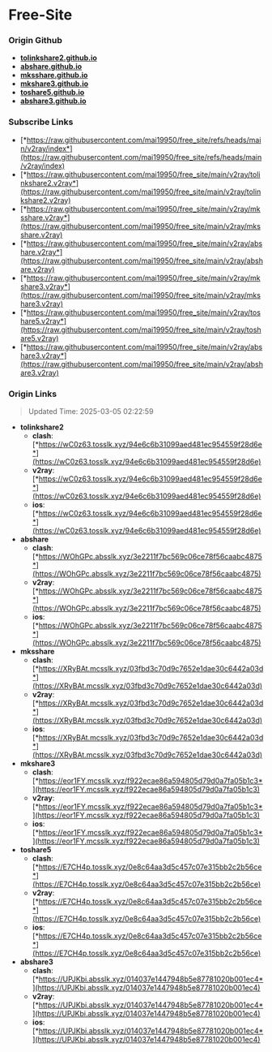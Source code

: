 # Free-Site

### Origin Github

- [**tolinkshare2.github.io**](https://github.com/tolinkshare2/tolinkshare2.github.io)
- [**abshare.github.io**](https://github.com/abshare/abshare.github.io)
- [**mksshare.github.io**](https://github.com/mksshare/mksshare.github.io)
- [**mkshare3.github.io**](https://github.com/mkshare3/mkshare3.github.io)
- [**toshare5.github.io**](https://github.com/toshare5/toshare5.github.io)
- [**abshare3.github.io**](https://github.com/abshare3/abshare3.github.io)

### Subscribe Links

- [*https://raw.githubusercontent.com/mai19950/free_site/refs/heads/main/v2ray/index*](https://raw.githubusercontent.com/mai19950/free_site/refs/heads/main/v2ray/index)
- [*https://raw.githubusercontent.com/mai19950/free_site/main/v2ray/tolinkshare2.v2ray*](https://raw.githubusercontent.com/mai19950/free_site/main/v2ray/tolinkshare2.v2ray)
- [*https://raw.githubusercontent.com/mai19950/free_site/main/v2ray/mksshare.v2ray*](https://raw.githubusercontent.com/mai19950/free_site/main/v2ray/mksshare.v2ray)
- [*https://raw.githubusercontent.com/mai19950/free_site/main/v2ray/abshare.v2ray*](https://raw.githubusercontent.com/mai19950/free_site/main/v2ray/abshare.v2ray)
- [*https://raw.githubusercontent.com/mai19950/free_site/main/v2ray/mkshare3.v2ray*](https://raw.githubusercontent.com/mai19950/free_site/main/v2ray/mkshare3.v2ray)
- [*https://raw.githubusercontent.com/mai19950/free_site/main/v2ray/toshare5.v2ray*](https://raw.githubusercontent.com/mai19950/free_site/main/v2ray/toshare5.v2ray)
- [*https://raw.githubusercontent.com/mai19950/free_site/main/v2ray/abshare3.v2ray*](https://raw.githubusercontent.com/mai19950/free_site/main/v2ray/abshare3.v2ray)

### Origin Links

> Updated Time: 2025-03-05 02:22:59

- **tolinkshare2**
  - **clash**: [*https://wC0z63.tosslk.xyz/94e6c6b31099aed481ec954559f28d6e*](https://wC0z63.tosslk.xyz/94e6c6b31099aed481ec954559f28d6e)
  - **v2ray**: [*https://wC0z63.tosslk.xyz/94e6c6b31099aed481ec954559f28d6e*](https://wC0z63.tosslk.xyz/94e6c6b31099aed481ec954559f28d6e)
  - **ios**: [*https://wC0z63.tosslk.xyz/94e6c6b31099aed481ec954559f28d6e*](https://wC0z63.tosslk.xyz/94e6c6b31099aed481ec954559f28d6e)
- **abshare**
  - **clash**: [*https://WOhGPc.absslk.xyz/3e2211f7bc569c06ce78f56caabc4875*](https://WOhGPc.absslk.xyz/3e2211f7bc569c06ce78f56caabc4875)
  - **v2ray**: [*https://WOhGPc.absslk.xyz/3e2211f7bc569c06ce78f56caabc4875*](https://WOhGPc.absslk.xyz/3e2211f7bc569c06ce78f56caabc4875)
  - **ios**: [*https://WOhGPc.absslk.xyz/3e2211f7bc569c06ce78f56caabc4875*](https://WOhGPc.absslk.xyz/3e2211f7bc569c06ce78f56caabc4875)
- **mksshare**
  - **clash**: [*https://XRyBAt.mcsslk.xyz/03fbd3c70d9c7652e1dae30c6442a03d*](https://XRyBAt.mcsslk.xyz/03fbd3c70d9c7652e1dae30c6442a03d)
  - **v2ray**: [*https://XRyBAt.mcsslk.xyz/03fbd3c70d9c7652e1dae30c6442a03d*](https://XRyBAt.mcsslk.xyz/03fbd3c70d9c7652e1dae30c6442a03d)
  - **ios**: [*https://XRyBAt.mcsslk.xyz/03fbd3c70d9c7652e1dae30c6442a03d*](https://XRyBAt.mcsslk.xyz/03fbd3c70d9c7652e1dae30c6442a03d)
- **mkshare3**
  - **clash**: [*https://eor1FY.mcsslk.xyz/f922ecae86a594805d79d0a7fa05b1c3*](https://eor1FY.mcsslk.xyz/f922ecae86a594805d79d0a7fa05b1c3)
  - **v2ray**: [*https://eor1FY.mcsslk.xyz/f922ecae86a594805d79d0a7fa05b1c3*](https://eor1FY.mcsslk.xyz/f922ecae86a594805d79d0a7fa05b1c3)
  - **ios**: [*https://eor1FY.mcsslk.xyz/f922ecae86a594805d79d0a7fa05b1c3*](https://eor1FY.mcsslk.xyz/f922ecae86a594805d79d0a7fa05b1c3)
- **toshare5**
  - **clash**: [*https://E7CH4p.tosslk.xyz/0e8c64aa3d5c457c07e315bb2c2b56ce*](https://E7CH4p.tosslk.xyz/0e8c64aa3d5c457c07e315bb2c2b56ce)
  - **v2ray**: [*https://E7CH4p.tosslk.xyz/0e8c64aa3d5c457c07e315bb2c2b56ce*](https://E7CH4p.tosslk.xyz/0e8c64aa3d5c457c07e315bb2c2b56ce)
  - **ios**: [*https://E7CH4p.tosslk.xyz/0e8c64aa3d5c457c07e315bb2c2b56ce*](https://E7CH4p.tosslk.xyz/0e8c64aa3d5c457c07e315bb2c2b56ce)
- **abshare3**
  - **clash**: [*https://UPJKbi.absslk.xyz/014037e1447948b5e87781020b001ec4*](https://UPJKbi.absslk.xyz/014037e1447948b5e87781020b001ec4)
  - **v2ray**: [*https://UPJKbi.absslk.xyz/014037e1447948b5e87781020b001ec4*](https://UPJKbi.absslk.xyz/014037e1447948b5e87781020b001ec4)
  - **ios**: [*https://UPJKbi.absslk.xyz/014037e1447948b5e87781020b001ec4*](https://UPJKbi.absslk.xyz/014037e1447948b5e87781020b001ec4)
